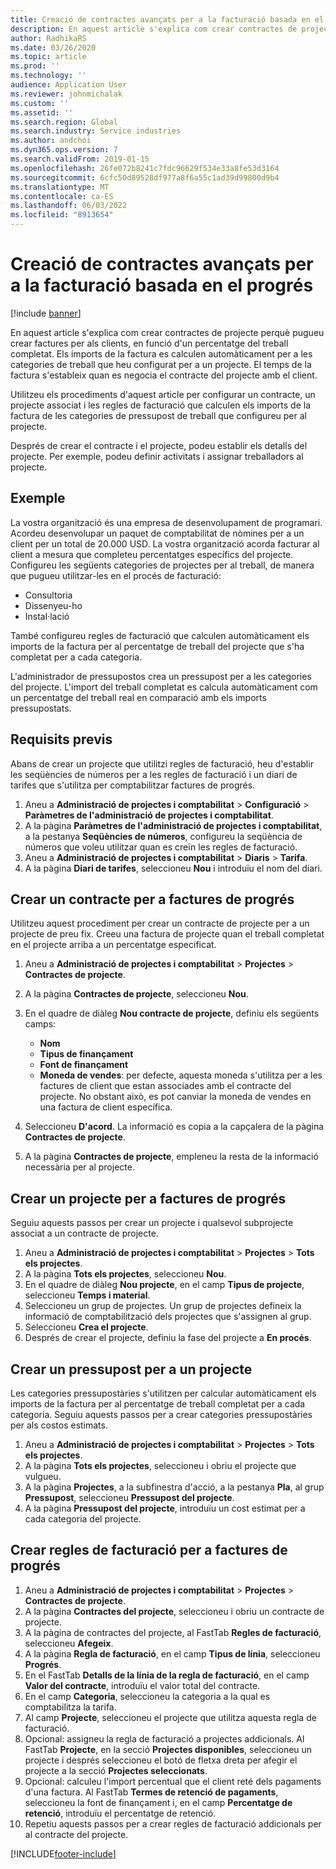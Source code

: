 ```yaml
---
title: Creació de contractes avançats per a la facturació basada en el progrés
description: En aquest article s'explica com crear contractes de projecte perquè puguis generar factures per als clients, en funció d'un percentatge de treball realitzat.
author: RadhikaRS
ms.date: 03/26/2020
ms.topic: article
ms.prod: ''
ms.technology: ''
audience: Application User
ms.reviewer: johnmichalak
ms.custom: ''
ms.assetid: ''
ms.search.region: Global
ms.search.industry: Service industries
ms.author: andchoi
ms.dyn365.ops.version: 7
ms.search.validFrom: 2019-01-15
ms.openlocfilehash: 26fe072b8241c7fdc96629f534e33a8fe53d3164
ms.sourcegitcommit: 6cfc50d89528df977a8f6a55c1ad39d99800d9b4
ms.translationtype: MT
ms.contentlocale: ca-ES
ms.lasthandoff: 06/03/2022
ms.locfileid: "8913654"
---
```

# <a name="create-advanced-contracts-for-billing-based-on-progress"></a>Creació de contractes avançats per a la facturació basada en el progrés
[!include [banner](../includes/banner.md)]

En aquest article s'explica com crear contractes de projecte perquè pugueu crear factures per als clients, en funció d'un percentatge del treball completat. Els imports de la factura es calculen automàticament per a les categories de treball que heu configurat per a un projecte. El temps de la factura s'estableix quan es negocia el contracte del projecte amb el client.

Utilitzeu els procediments d'aquest article per configurar un contracte, un projecte associat i les regles de facturació que calculen els imports de la factura de les categories de pressupost de treball que configureu per al projecte.

Després de crear el contracte i el projecte, podeu establir els detalls del projecte. Per exemple, podeu definir activitats i assignar treballadors al projecte.

## <a name="example"></a>Exemple

La vostra organització és una empresa de desenvolupament de programari. Acordeu desenvolupar un paquet de comptabilitat de nòmines per a un client per un total de 20.000 USD. La vostra organització acorda facturar al client a mesura que completeu percentatges específics del projecte. Configureu les següents categories de projectes per al treball, de manera que pugueu utilitzar-les en el procés de facturació:

- Consultoria
- Dissenyeu-ho
- Instal·lació

També configureu regles de facturació que calculen automàticament els imports de la factura per al percentatge de treball del projecte que s'ha completat per a cada categoria.

L'administrador de pressupostos crea un pressupost per a les categories del projecte. L'import del treball completat es calcula automàticament com un percentatge del treball real en comparació amb els imports pressupostats.

## <a name="prerequisites"></a>Requisits previs

Abans de crear un projecte que utilitzi regles de facturació, heu d'establir les seqüències de números per a les regles de facturació i un diari de tarifes que s'utilitza per comptabilitzar factures de progrés.

1. Aneu a **Administració de projectes i comptabilitat** \> **Configuració** \> **Paràmetres de l'administració de projectes i comptabilitat**.
2. A la pàgina **Paràmetres de l'administració de projectes i comptabilitat**, a la pestanya **Seqüències de números**, configureu la seqüència de números que voleu utilitzar quan es creïn les regles de facturació.
3. Aneu a **Administració de projectes i comptabilitat** \> **Diaris** \> **Tarifa**.
4. A la pàgina **Diari de tarifes**, seleccioneu **Nou** i introduïu el nom del diari.

## <a name="create-a-contract-for-progress-billings"></a>Crear un contracte per a factures de progrés

Utilitzeu aquest procediment per crear un contracte de projecte per a un projecte de preu fix. Creeu una factura de projecte quan el treball completat en el projecte arriba a un percentatge especificat.

1. Aneu a **Administració de projectes i comptabilitat** \> **Projectes** \> **Contractes de projecte**.
2. A la pàgina **Contractes de projecte**, seleccioneu **Nou**.
3. En el quadre de diàleg **Nou contracte de projecte**, definiu els següents camps:

    - **Nom**
    - **Tipus de finançament**
    - **Font de finançament**
    - **Moneda de vendes**: per defecte, aquesta moneda s'utilitza per a les factures de client que estan associades amb el contracte del projecte. No obstant això, es pot canviar la moneda de vendes en una factura de client específica.

4. Seleccioneu **D'acord**. La informació es copia a la capçalera de la pàgina **Contractes de projecte**.
5. A la pàgina **Contractes de projecte**, empleneu la resta de la informació necessària per al projecte.

## <a name="create-a-project-for-progress-billings"></a>Crear un projecte per a factures de progrés

Seguiu aquests passos per crear un projecte i qualsevol subprojecte associat a un contracte de projecte.

1. Aneu a **Administració de projectes i comptabilitat** \> **Projectes** \> **Tots els projectes**.
2. A la pàgina **Tots els projectes**, seleccioneu **Nou**.
3. En el quadre de diàleg **Nou projecte**, en el camp **Tipus de projecte**, seleccioneu **Temps i material**.
4. Seleccioneu un grup de projectes. Un grup de projectes defineix la informació de comptabilització dels projectes que s'assignen al grup.
5. Seleccioneu **Crea el projecte**.
6. Després de crear el projecte, definiu la fase del projecte a **En procés**.

## <a name="create-a-budget-for-a-project"></a>Crear un pressupost per a un projecte

Les categories pressupostàries s'utilitzen per calcular automàticament els imports de la factura per al percentatge de treball completat per a cada categoria. Seguiu aquests passos per a crear categories pressupostàries per als costos estimats.

1. Aneu a **Administració de projectes i comptabilitat** \> **Projectes** \> **Tots els projectes**.
2. A la pàgina **Tots els projectes**, seleccioneu i obriu el projecte que vulgueu.
3. A la pàgina **Projectes**, a la subfinestra d'acció, a la pestanya **Pla**, al grup **Pressupost**, seleccioneu **Pressupost del projecte**.
4. A la pàgina **Pressupost del projecte**, introduïu un cost estimat per a cada categoria del projecte.

## <a name="create-billing-rules-for-progress-billings"></a>Crear regles de facturació per a factures de progrés

1. Aneu a **Administració de projectes i comptabilitat** \> **Projectes** \> **Contractes de projecte**.
2. A la pàgina **Contractes del projecte**, seleccioneu i obriu un contracte de projecte.
3. A la pàgina de contractes del projecte, al FastTab **Regles de facturació**, seleccioneu **Afegeix**.
4. A la pàgina **Regla de facturació**, en el camp **Tipus de línia**, seleccioneu **Progrés**.
5. En el FastTab **Detalls de la línia de la regla de facturació**, en el camp **Valor del contracte**, introduïu el valor total del contracte.
6. En el camp **Categoria**, seleccioneu la categoria a la qual es comptabilitza la tarifa.
7. Al camp **Projecte**, seleccioneu el projecte que utilitza aquesta regla de facturació.
8. Opcional: assigneu la regla de facturació a projectes addicionals. Al FastTab **Projecte**, en la secció **Projectes disponibles**, seleccioneu un projecte i després seleccioneu el botó de fletxa dreta per afegir el projecte a la secció **Projectes seleccionats**.
9. Opcional: calculeu l'import percentual que el client reté dels pagaments d'una factura. Al FastTab **Termes de retenció de pagaments**, seleccioneu la font de finançament i, en el camp **Percentatge de retenció**, introduïu el percentatge de retenció.
10. Repetiu aquests passos per a crear regles de facturació addicionals per al contracte del projecte.


[!INCLUDE[footer-include](../includes/footer-banner.md)]